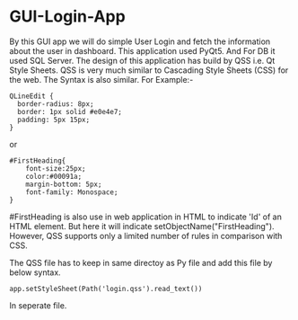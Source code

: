 # GUI-Login-App
By this GUI app we will do simple User Login and fetch the information about the user in dashboard.
This application used PyQt5. And For DB it used SQL Server.
The design of this application has build by QSS i.e. Qt Style Sheets.
QSS is very much similar to Cascading Style Sheets (CSS) for the web. The Syntax is also similar. 
For Example:-
```
QLineEdit {
  border-radius: 8px;
  border: 1px solid #e0e4e7;
  padding: 5px 15px;
}
```
or
```
#FirstHeading{
    font-size:25px;
    color:#00091a;
    margin-bottom: 5px;
    font-family: Monospace;
}
```
#FirstHeading is also use in web application in HTML to indicate 'Id' of an HTML element. But here it will indicate setObjectName("FirstHeading").
However, QSS supports only a limited number of rules in comparison with CSS.

The QSS file has to keep in same directoy as Py file and add this file by below syntax.
```
app.setStyleSheet(Path('login.qss').read_text())
```
In seperate file.
